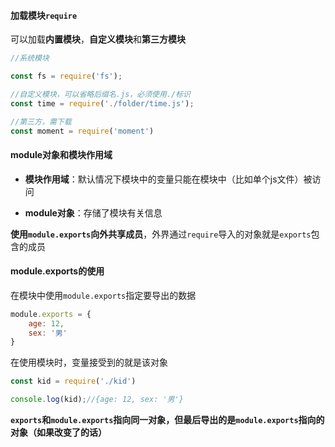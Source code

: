 #### 加载模块`require`

可以加载**内置模块**，**自定义模块**和**第三方模块**

```js
//系统模块

const fs = require('fs');

//自定义模块，可以省略后缀名.js，必须使用./标识
const time = require('./folder/time.js');

//第三方，需下载
const moment = require('moment')
```

#### module对象和模块作用域

- **模块作用域**：默认情况下模块中的变量只能在模块中（比如单个js文件）被访问

- **module对象**：存储了模块有关信息

**使用`module.exports`向外共享成员**，外界通过`require`导入的对象就是`exports`包含的成员

#### module.exports的使用

在模块中使用`module.exports`指定要导出的数据

```js
module.exports = {
    age: 12,
    sex: '男'
}
```

在使用模块时，变量接受到的就是该对象

```js
const kid = require('./kid')

console.log(kid);//{age: 12, sex: '男'}
```

**`exports`和`module.exports`指向同一对象，但最后导出的是`module.exports`指向的对象（如果改变了的话）**
